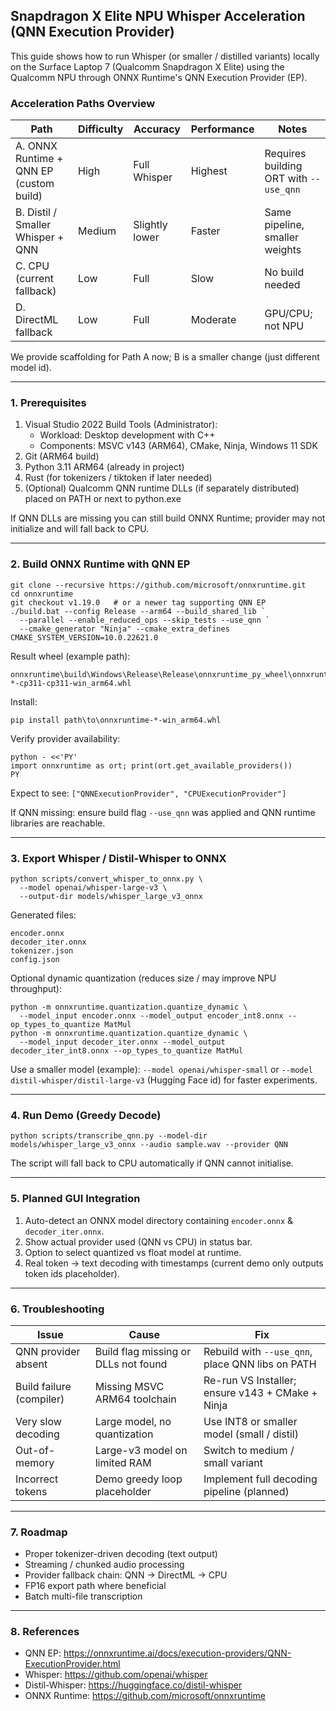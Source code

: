 ## Snapdragon X Elite NPU Whisper Acceleration (QNN Execution Provider)

This guide shows how to run Whisper (or smaller / distilled variants) locally on the Surface Laptop 7 (Qualcomm Snapdragon X Elite) using the Qualcomm NPU through ONNX Runtime's QNN Execution Provider (EP).

### Acceleration Paths Overview

| Path | Difficulty | Accuracy | Performance | Notes |
|------|------------|----------|-------------|-------|
| A. ONNX Runtime + QNN EP (custom build) | High | Full Whisper | Highest | Requires building ORT with `--use_qnn` |
| B. Distil / Smaller Whisper + QNN | Medium | Slightly lower | Faster | Same pipeline, smaller weights |
| C. CPU (current fallback) | Low | Full | Slow | No build needed |
| D. DirectML fallback | Low | Full | Moderate | GPU/CPU; not NPU |

We provide scaffolding for Path A now; B is a smaller change (just different model id).

---
### 1. Prerequisites
1. Visual Studio 2022 Build Tools (Administrator):
   * Workload: Desktop development with C++
   * Components: MSVC v143 (ARM64), CMake, Ninja, Windows 11 SDK
2. Git (ARM64 build)
3. Python 3.11 ARM64 (already in project)
4. Rust (for tokenizers / tiktoken if later needed)
5. (Optional) Qualcomm QNN runtime DLLs (if separately distributed) placed on PATH or next to python.exe

If QNN DLLs are missing you can still build ONNX Runtime; provider may not initialize and will fall back to CPU.

---
### 2. Build ONNX Runtime with QNN EP
```pwsh
git clone --recursive https://github.com/microsoft/onnxruntime.git
cd onnxruntime
git checkout v1.19.0   # or a newer tag supporting QNN EP
./build.bat --config Release --arm64 --build_shared_lib `
  --parallel --enable_reduced_ops --skip_tests --use_qnn `
  --cmake_generator "Ninja" --cmake_extra_defines CMAKE_SYSTEM_VERSION=10.0.22621.0
```
Result wheel (example path):
```
onnxruntime\build\Windows\Release\Release\onnxruntime_py_wheel\onnxruntime-*-cp311-cp311-win_arm64.whl
```
Install:
```pwsh
pip install path\to\onnxruntime-*-win_arm64.whl
```
Verify provider availability:
```pwsh
python - <<'PY'
import onnxruntime as ort; print(ort.get_available_providers())
PY
```
Expect to see: `["QNNExecutionProvider", "CPUExecutionProvider"]`

If QNN missing: ensure build flag `--use_qnn` was applied and QNN runtime libraries are reachable.

---
### 3. Export Whisper / Distil-Whisper to ONNX
```pwsh
python scripts/convert_whisper_to_onnx.py \
  --model openai/whisper-large-v3 \
  --output-dir models/whisper_large_v3_onnx
```
Generated files:
```
encoder.onnx
decoder_iter.onnx
tokenizer.json
config.json
```
Optional dynamic quantization (reduces size / may improve NPU throughput):
```pwsh
python -m onnxruntime.quantization.quantize_dynamic \
  --model_input encoder.onnx --model_output encoder_int8.onnx --op_types_to_quantize MatMul
python -m onnxruntime.quantization.quantize_dynamic \
  --model_input decoder_iter.onnx --model_output decoder_iter_int8.onnx --op_types_to_quantize MatMul
```

Use a smaller model (example): `--model openai/whisper-small` or `--model distil-whisper/distil-large-v3` (Hugging Face id) for faster experiments.

---
### 4. Run Demo (Greedy Decode)
```pwsh
python scripts/transcribe_qnn.py --model-dir models/whisper_large_v3_onnx --audio sample.wav --provider QNN
```
The script will fall back to CPU automatically if QNN cannot initialise.

---
### 5. Planned GUI Integration
1. Auto-detect an ONNX model directory containing `encoder.onnx` & `decoder_iter.onnx`.
2. Show actual provider used (QNN vs CPU) in status bar.
3. Option to select quantized vs float model at runtime.
4. Real token -> text decoding with timestamps (current demo only outputs token ids placeholder).

---
### 6. Troubleshooting
| Issue | Cause | Fix |
|-------|-------|-----|
| QNN provider absent | Build flag missing or DLLs not found | Rebuild with `--use_qnn`, place QNN libs on PATH |
| Build failure (compiler) | Missing MSVC ARM64 toolchain | Re-run VS Installer; ensure v143 + CMake + Ninja |
| Very slow decoding | Large model, no quantization | Use INT8 or smaller model (small / distil) |
| Out-of-memory | Large-v3 model on limited RAM | Switch to medium / small variant |
| Incorrect tokens | Demo greedy loop placeholder | Implement full decoding pipeline (planned) |

---
### 7. Roadmap
* Proper tokenizer-driven decoding (text output)
* Streaming / chunked audio processing
* Provider fallback chain: QNN -> DirectML -> CPU
* FP16 export path where beneficial
* Batch multi-file transcription

---
### 8. References
* QNN EP: https://onnxruntime.ai/docs/execution-providers/QNN-ExecutionProvider.html
* Whisper: https://github.com/openai/whisper
* Distil-Whisper: https://huggingface.co/distil-whisper
* ONNX Runtime: https://github.com/microsoft/onnxruntime

